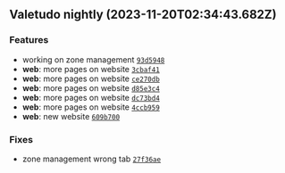 ## Valetudo nightly (2023-11-20T02:34:43.682Z)

### Features

- working on zone management [`93d5948`](https://github.com/congatudo/Congatudo/commit/93d59487a870db25627d99ebf5cd62a09ee504be)
- **web**: more pages on website [`3cbaf41`](https://github.com/congatudo/Congatudo/commit/3cbaf418b25aba5fd6bbf04f5a4f25a6bab38845)
- **web**: more pages on website [`ce270db`](https://github.com/congatudo/Congatudo/commit/ce270db3d3711aa4737fe1bf9c02e84d605c33e5)
- **web**: more pages on website [`d85e3c4`](https://github.com/congatudo/Congatudo/commit/d85e3c406f8c239d638cb94242114cf22f71c36d)
- **web**: more pages on website [`dc73bd4`](https://github.com/congatudo/Congatudo/commit/dc73bd4f89204b374e0c0c28312602eebace724e)
- **web**: more pages on website [`4ccb959`](https://github.com/congatudo/Congatudo/commit/4ccb9597514a79b8436873059b750cf36cee4fb6)
- **web**: new website [`609b700`](https://github.com/congatudo/Congatudo/commit/609b7008e3e5d64904bf21184a24db55c91b0840)

### Fixes

- zone management wrong tab [`27f36ae`](https://github.com/congatudo/Congatudo/commit/27f36aec318d4e0c371d9311545e89c5abef6b63)
